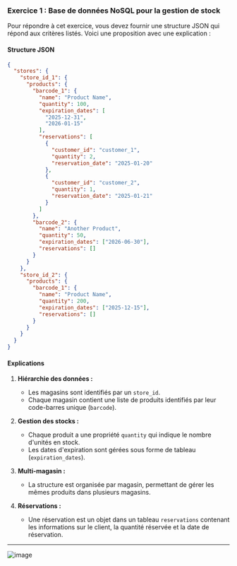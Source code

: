 ### **Exercice 1 : Base de données NoSQL pour la gestion de stock**

Pour répondre à cet exercice, vous devez fournir une structure JSON qui répond aux critères listés. Voici une proposition avec une explication :

#### **Structure JSON**
```json
{
  "stores": {
    "store_id_1": {
      "products": {
        "barcode_1": {
          "name": "Product Name",
          "quantity": 100,
          "expiration_dates": [
            "2025-12-31",
            "2026-01-15"
          ],
          "reservations": [
            {
              "customer_id": "customer_1",
              "quantity": 2,
              "reservation_date": "2025-01-20"
            },
            {
              "customer_id": "customer_2",
              "quantity": 1,
              "reservation_date": "2025-01-21"
            }
          ]
        },
        "barcode_2": {
          "name": "Another Product",
          "quantity": 50,
          "expiration_dates": ["2026-06-30"],
          "reservations": []
        }
      }
    },
    "store_id_2": {
      "products": {
        "barcode_1": {
          "name": "Product Name",
          "quantity": 200,
          "expiration_dates": ["2025-12-15"],
          "reservations": []
        }
      }
    }
  }
}
```

#### **Explications**
1. **Hiérarchie des données :**
   - Les magasins sont identifiés par un `store_id`.
   - Chaque magasin contient une liste de produits identifiés par leur code-barres unique (`barcode`).

2. **Gestion des stocks :**
   - Chaque produit a une propriété `quantity` qui indique le nombre d'unités en stock.
   - Les dates d'expiration sont gérées sous forme de tableau (`expiration_dates`).

3. **Multi-magasin :**
   - La structure est organisée par magasin, permettant de gérer les mêmes produits dans plusieurs magasins.

4. **Réservations :**
   - Une réservation est un objet dans un tableau `reservations` contenant les informations sur le client, la quantité réservée et la date de réservation.

---

![image](https://github.com/user-attachments/assets/c08be92c-9371-4f21-b35e-139fa79802be)

